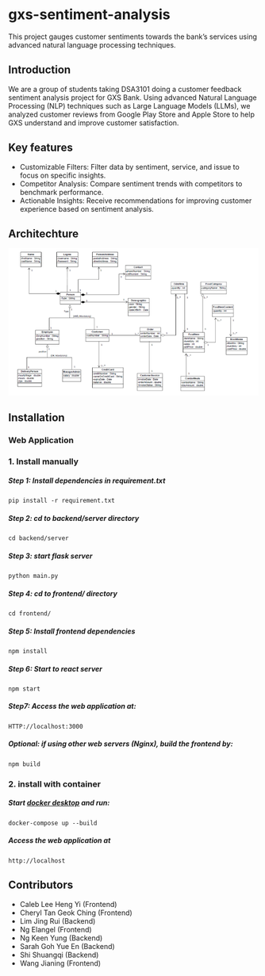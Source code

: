 # gxs-sentiment-analysis
This project gauges customer sentiments towards the bank’s services using advanced natural language processing techniques.

## Introduction
We are a group of students taking DSA3101 doing a customer feedback sentiment analysis project for GXS Bank. Using advanced Natural Language Processing (NLP) techniques such as Large Language Models (LLMs), we analyzed customer reviews from Google Play Store and Apple Store to help GXS understand and improve customer satisfaction.

## Key features
* Customizable Filters: Filter data by sentiment, service, and issue to focus on specific insights.
* Competitor Analysis: Compare sentiment trends with competitors to benchmark performance.
* Actionable Insights: Receive recommendations for improving customer experience based on sentiment analysis.

## Architechture 

![architechture](arch.png)


## Installation 

### Web Application
### 1. Install manually
##### Step 1: Install dependencies in requirement.txt
    pip install -r requirement.txt
##### Step 2: cd to backend/server directory
    cd backend/server
##### Step 3: start flask server
    python main.py
##### Step 4: cd to frontend/ directory
    cd frontend/
##### Step 5: Install frontend dependencies
    npm install
##### Step 6: Start to react server
    npm start
##### Step7: Access the web application at:
    HTTP://localhost:3000
##### Optional: if using other web servers (Nginx), build the frontend by:
    npm build
### 2. install with container
##### Start [docker desktop](https://www.docker.com/products/docker-desktop/) and run:
    docker-compose up --build
##### Access the web application at
    http://localhost

## Contributors 
- Caleb Lee Heng Yi (Frontend)
- Cheryl Tan Geok Ching (Frontend)
- Lim Jing Rui (Backend)
- Ng Elangel (Frontend)
- Ng Keen Yung (Backend)
- Sarah Goh Yue En (Backend)
- Shi Shuangqi (Backend)
- Wang Jianing (Frontend)
